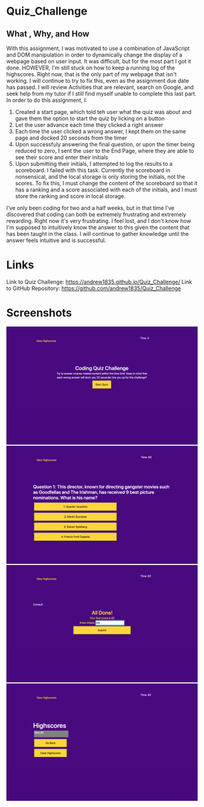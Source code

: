 # Quiz_Challenge

## What , Why, and How
With this assignment, I was motivated to use a combination of JavaScript and DOM manipulation in order to dynamically change the display of a webpage based on user input. It was difficult, but for the most part I got it done. HOWEVER, I'm still stuck on how to keep a running log of the highscores. Right now, that is the only part of my webpage that isn't working. I will continue to try to fix this, even as the assignment due date has passed. I will review Activities that are relevant, search on Google, and seek help from my tutor if I still find myself unable to complete this last part. 
In order to do this assignment, I:
1. Created a start page, which told teh user what the quiz was about and gave them the option to start the quiz by licking on a button
2. Let the user advance each time they clicked a right answer
3. Each time the user clicked a wrong answer, I kept them on the same page and docked 20 seconds from the timer
4. Upon successfuly answering the final question, or upon the timer being reduced to zero, I sent the user to the End Page, where they are able to see their score and enter their initials 
5. Upon submitting their initials, I attempted to log the results to a scoreboard. I failed with this task. Currently the scoreboard in nonsensical, and the local storage is only storing the initials, not the scores. To fix this, I must change the content of the scoreboard so that it has a ranking and a score associated with each of the initials, and I must store the ranking and score in local storage. 

I've only been coding for two and a half weeks, but in that time I've discovered that coding can both be extremely frustrating and extremely rewarding. Right now it's very frustrating. I feel lost, and I don't know how I'm supposed to intuitively know the answer to this given the content that has been taught in the class. I will continue to gather knowledge until the answer feels intuitive and is successful.

# Links
Link to Quiz Challenge: https://andrew1835.github.io/Quiz_Challenge/
Link to GitHub Repository: https://github.com/andrew1835/Quiz_Challenge

# Screenshots

<img src = "home.jpg" alt = "First Page">
<img src = "question.jpg" alt = "Question Page">
<img src = "Endscreen.jpg" alt = "Endscreen Page">
<img src = "Highscores.jpg" alt = "Highscore Page">
